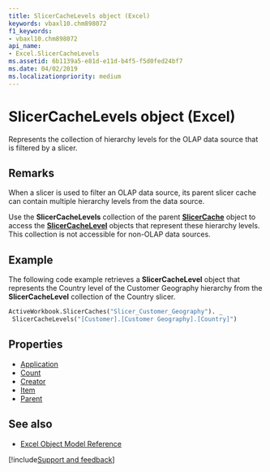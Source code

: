 ```yaml
---
title: SlicerCacheLevels object (Excel)
keywords: vbaxl10.chm898072
f1_keywords:
- vbaxl10.chm898072
api_name:
- Excel.SlicerCacheLevels
ms.assetid: 6b1139a5-e81d-e11d-b4f5-f5d0fed24bf7
ms.date: 04/02/2019
ms.localizationpriority: medium
---
```



# SlicerCacheLevels object (Excel)

Represents the collection of hierarchy levels for the OLAP data source that is filtered by a slicer.


## Remarks

When a slicer is used to filter an OLAP data source, its parent slicer cache can contain multiple hierarchy levels from the data source. 

Use the **SlicerCacheLevels** collection of the parent **[SlicerCache](Excel.SlicerCache.md)** object to access the **[SlicerCacheLevel](Excel.SlicerCacheLevel.md)** objects that represent these hierarchy levels. This collection is not accessible for non-OLAP data sources.


## Example

The following code example retrieves a **SlicerCacheLevel** object that represents the Country level of the Customer Geography hierarchy from the **SlicerCacheLevel** collection of the Country slicer.

```vb
ActiveWorkbook.SlicerCaches("Slicer_Customer_Geography"). _ 
 SlicerCacheLevels("[Customer].[Customer Geography].[Country]")
```

## Properties

- [Application](Excel.SlicerCacheLevels.Application.md)
- [Count](Excel.SlicerCacheLevels.Count.md)
- [Creator](Excel.SlicerCacheLevels.Creator.md)
- [Item](Excel.SlicerCacheLevels.Item.md)
- [Parent](Excel.SlicerCacheLevels.Parent.md)

## See also

- [Excel Object Model Reference](overview/Excel/object-model.md)

[!include[Support and feedback](~/includes/feedback-boilerplate.md)]